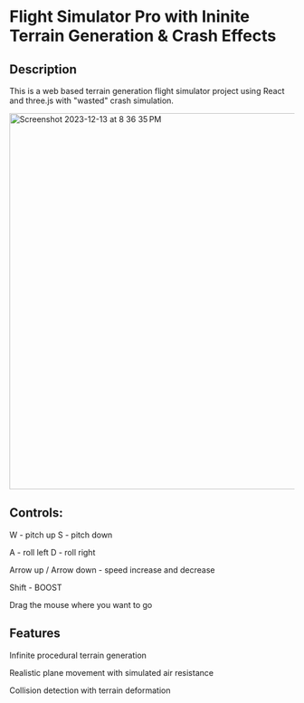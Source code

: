 # Flight Simulator Pro with Ininite Terrain Generation & Crash Effects

## Description

This is a web based terrain generation flight simulator project using React and three.js with "wasted" crash simulation.

<img width="665" alt="Screenshot 2023-12-13 at 8 36 35 PM" src="https://github.com/adam-vonbismarck/CS1230-final-project/assets/64095665/d16d68b7-a043-41e5-8039-bafa60fc59b3">


## Controls:

W - pitch up
S - pitch down

A - roll left
D - roll right

Arrow up / Arrow down - speed increase and decrease

Shift - BOOST

Drag the mouse where you want to go


## Features

Infinite procedural terrain generation

Realistic plane movement with simulated air resistance

Collision detection with terrain deformation


